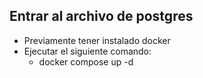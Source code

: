 

## Entrar al archivo de  postgres

- Previamente tener instalado docker
- Ejecutar el siguiente comando:
    - docker compose up -d